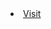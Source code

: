 <div>
<li><a href="https://github.com/LeeAllenK/My-Notebook" target="_blank" class="button">Visit</a></li>
</div>
  
